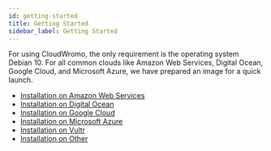 ```yaml
---
id: getting-started
title: Getting Started
sidebar_label: Getting Started
---
```


For using CloudWromo, the only requirement is the operating system Debian 10.
For all common clouds like Amazon Web Services, Digital Ocean, Google Cloud, and Microsoft Azure, we have prepared an image for a quick launch.

- [Installation on Amazon Web Services](getting-started/installation-aws)
- [Installation on Digital Ocean](getting-started/installation-digital-ocean-marketplace)
- [Installation on Google Cloud](getting-started/installation-google-cloud)
- [Installation on Microsoft Azure](getting-started/installation-microsoft-azure)
- [Installation on Vultr](getting-started/installation-vultr)
- [Installation on Other](getting-started/installation-other)